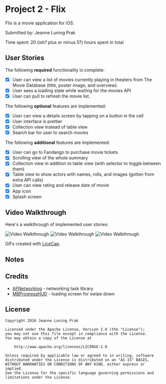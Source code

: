# Project 2 - Flix

Flix is a movie application for iOS.

Submitted by: Jeanne Luning Prak

Time spent: 20 (ish? plus or minus 5?) hours spent in total

## User Stories

The following **required** functionality is complete:

* [x] User can view a list of movies currently playing in theaters from The Movie Database (title, poster image, and overview).
* [x] User sees a loading state while waiting for the movies API
* [x] User can pull to refresh the movie list.

The following **optional** features are implemented:
* [x] User can view a details screen by tapping on a button in the cell
* [x] User interface is prettier
* [x] Collection view instead of table view
* [x] Search bar for user to search movies

The following **additional** features are implemented:
- [x] User can go to Fandango to purchase movie tickets
- [x] Scrolling  view of the whole summary
- [x] Collection view in addition to table view (with selector to toggle between them)
- [x] Table view to show actors with names, rolls, and images (gotten from extra API calls)
- [x] User can view rating and release date of movie 
- [x] App icon 
- [x] Splash screen

## Video Walkthrough

Here's a walkthrough of implemented user stories:

<img src='http://i.imgur.com/gT4aR4H.gif' title='Video Walkthrough' width='' alt='Video Walkthrough' />
<img src='http://i.imgur.com/pLI7Axr.gif' title='Video Walkthrough' width='' alt='Video Walkthrough' />
<img src='http://i.imgur.com/1vn8ufY.gif' title='Video Walkthrough' width='' alt='Video Walkthrough' />


GIFs created with [LiceCap](http://www.cockos.com/licecap/).

## Notes



## Credits

- [AFNetworking](https://github.com/AFNetworking/AFNetworking) - networking task library
- [MBProgressHUD](https://cocoapods.org/pods/MBProgressHUD) - loading screen for swipe down

## License

    Copyright 2016 Jeanne Luning Prak

    Licensed under the Apache License, Version 2.0 (the "License");
    you may not use this file except in compliance with the License.
    You may obtain a copy of the License at

        http://www.apache.org/licenses/LICENSE-2.0

    Unless required by applicable law or agreed to in writing, software
    distributed under the License is distributed on an "AS IS" BASIS,
    WITHOUT WARRANTIES OR CONDITIONS OF ANY KIND, either express or implied.
    See the License for the specific language governing permissions and
    limitations under the License.
